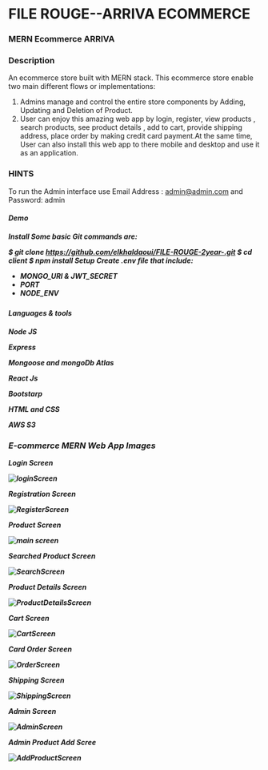 # FILE ROUGE--ARRIVA ECOMMERCE
<h3><b>MERN Ecommerce ARRIVA</b></h3>

<h3><b>Description</b></h3>
An ecommerce store built with MERN stack. This ecommerce store enable two main different flows or implementations:

1) Admins manage and control the entire store components by Adding, Updating and Deletion of Product.
2) User can enjoy this amazing web app by login, register, view products , search products, see product details , add to cart, provide shipping address, place order by making credit card payment.At the same time, User can also install this web app to there mobile and desktop and use it as an application.

<h3><b>HINTS</b></h3>

To run the Admin interface use Email Address : admin@admin.com and Password: admin

<h5><b>Demo<b><h5>
Install
Some basic Git commands are:

$ git clone https://github.com/elkhaldaoui/FILE-ROUGE-2year-.git
$ cd client
$ npm install
Setup
 Create .env file that include:

  * MONGO_URI & JWT_SECRET
  * PORT 
  * NODE_ENV

<h4><b>Languages & tools</b><h4>

Node JS

Express

Mongoose and mongoDb Atlas

React Js

Bootstarp

HTML and CSS
 
AWS S3

<h3><b>E-commerce MERN Web App Images</b></h3>
<b>Login Screen</b>


![loginScreen](https://user-images.githubusercontent.com/59700346/93866600-80647900-fce5-11ea-99ce-b43538222aaf.JPG)

<b>Registration Screen</b>

![RegisterScreen](https://user-images.githubusercontent.com/59700346/93866611-84909680-fce5-11ea-968b-1c78b59e0400.JPG)

<b>Product Screen</b>

![main screen](https://user-images.githubusercontent.com/59700346/93866628-88bcb400-fce5-11ea-852c-0041260e1799.JPG)

<b>Searched Product Screen</b>

![SearchScreen](https://user-images.githubusercontent.com/59700346/93866649-8f4b2b80-fce5-11ea-82b5-6cb180289354.JPG)

<b>Product Details Screen</b>

![ProductDetailsScreen](https://user-images.githubusercontent.com/59700346/93866657-91ad8580-fce5-11ea-8cb8-cb9c525eda8a.JPG)

<b>Cart Screen</b>

![CartScreen](https://user-images.githubusercontent.com/59700346/93866665-95410c80-fce5-11ea-802c-65dd03df0c5c.JPG)

<b>Card Order Screen</b>

![OrderScreen](https://user-images.githubusercontent.com/59700346/93866677-9bcf8400-fce5-11ea-977c-d8c014dbcd27.JPG)

<b>Shipping Screen</b>

![ShippingScreen](https://user-images.githubusercontent.com/59700346/93866707-a9850980-fce5-11ea-889a-5ad75c50298b.JPG)

<b>Admin Screen</b>

![AdminScreen](https://user-images.githubusercontent.com/59700346/93866721-adb12700-fce5-11ea-9d3f-61ea3f77485a.JPG)

<b>Admin Product Add Scree</b>

![AddProductScreen](https://user-images.githubusercontent.com/59700346/93866739-b30e7180-fce5-11ea-888b-f9969ad2e8de.JPG)